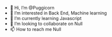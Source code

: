 - 👋 Hi, I’m @Puggicorn
- 👀 I’m interested in Back End, Machine learning
- 🌱 I’m currently learning Javascript
- 💞️ I’m looking to collaborate on Null
- 📫 How to reach me Null

<!---
Puggicorn/Puggicorn is a ✨ special ✨ repository because its `README.md` (this file) appears on your GitHub profile.
You can click the Preview link to take a look at your changes.
--->
